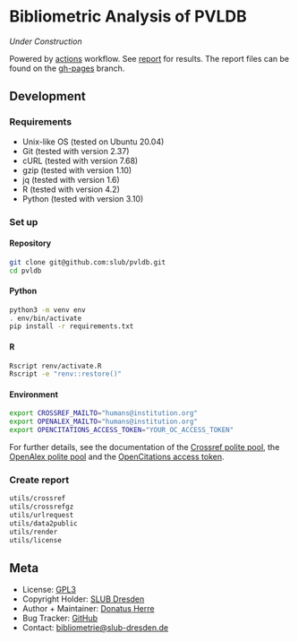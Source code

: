 # Bibliometric Analysis of PVLDB

*Under Construction*

Powered by [actions](https://github.com/slub/pvldb/actions) workflow. See [report](https://slub.github.io/pvldb/) for results. The report files can be found on the [gh-pages](https://github.com/slub/pvldb/tree/gh-pages) branch.

## Development

### Requirements

- Unix-like OS (tested on Ubuntu 20.04)
- Git (tested with version 2.37)
- cURL (tested with version 7.68)
- gzip (tested with version 1.10)
- jq (tested with version 1.6)
- R (tested with version 4.2)
- Python (tested with version 3.10)

### Set up

#### Repository

```sh
git clone git@github.com:slub/pvldb.git
cd pvldb
```

#### Python

```sh
python3 -m venv env
. env/bin/activate
pip install -r requirements.txt
```

#### R

```sh
Rscript renv/activate.R
Rscript -e "renv::restore()"
```

#### Environment

```sh
export CROSSREF_MAILTO="humans@institution.org"
export OPENALEX_MAILTO="humans@institution.org"
export OPENCITATIONS_ACCESS_TOKEN="YOUR_OC_ACCESS_TOKEN"
```

For further details, see the documentation of the [Crossref polite pool](https://github.com/CrossRef/rest-api-doc#good-manners--more-reliable-service), the [OpenAlex polite pool](https://docs.openalex.org/api#the-polite-pool) and the [OpenCitations access token](https://opencitations.net/accesstoken).

### Create report

```sh
utils/crossref
utils/crossrefgz
utils/urlrequest
utils/data2public
utils/render
utils/license
```

## Meta

- License: [GPL3](./LICENSE)
- Copyright Holder: [SLUB Dresden](https://www.slub-dresden.de)
- Author + Maintainer: [Donatus Herre](https://orcid.org/0000-0003-4335-2535)
- Bug Tracker: [GitHub](https://github.com/slub/pvldb/issues)
- Contact: [bibliometrie@slub-dresden.de](mailto:bibliometrie@slub-dresden.de)
